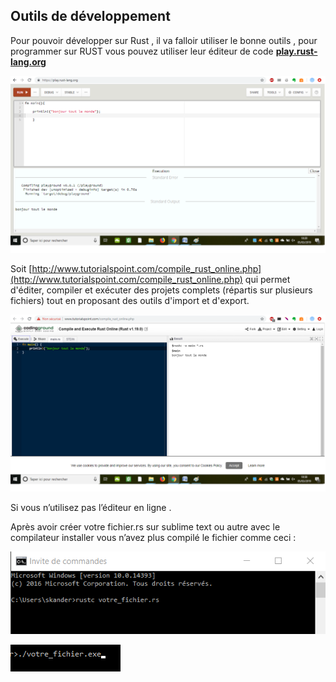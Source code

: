 ## Outils de développement 

Pour pouvoir développer sur Rust , il va falloir utiliser le bonne outils , pour programmer sur RUST vous pouvez utiliser leur éditeur de code [**play.rust-lang.org**](https://play.rust-lang.org/)

![figure](outils.png)


  Soit [http://www.tutorialspoint.com/compile_rust_online.php](http://www.tutorialspoint.com/compile_rust_online.php)
qui permet d'éditer, compiler et exécuter des projets complets (répartis sur plusieurs fichiers) tout en proposant des outils d'import et d'export.

![figure](outils2.png)


Si vous n’utilisez pas l’éditeur en ligne .

Après avoir créer votre fichier.rs sur sublime text ou autre avec le compilateur installer vous n’avez plus compilé le fichier comme ceci :



![figure](outils3.png)

  ![figure](outils4.png)
